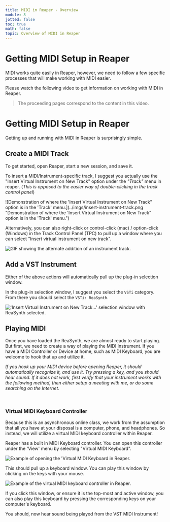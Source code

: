 ```yaml
---
title: MIDI in Reaper - Overview
module: 8
jotted: false
toc: true
math: false
topic: Overview of MIDI in Reaper
---
```




# Getting MIDI Setup in Reaper

MIDI works quite easily in Reaper, however, we need to follow a few specific processes that will make working with MIDI easier.

Please watch the following video to get information on working with MIDI in Reaper.

> The proceeding pages correspond to the content in this video.

<div <iframe width="560" height="315" src="https://www.youtube.com/embed/pD-qO6i98WU?si=Q2BXPzzjBDn-lv_x" title="YouTube video player" frameborder="0" allow="accelerometer; autoplay; clipboard-write; encrypted-media; gyroscope; picture-in-picture; web-share" referrerpolicy="strict-origin-when-cross-origin" allowfullscreen></iframe></div>

# Getting MIDI Setup in Reaper

Getting up and running with MIDI in Reaper is surprisingly simple.

## Create a MIDI Track

To get started, open Reaper, start a new session, and save it.

To insert a MIDI/Instrument-specific track, I suggest you actually use the "Insert Virtual Instrument on New Track" option under the _"Track"_ menu in reaper. (_This is opposed to the easier way of double-clicking in the track control panel_)

![Demonstration of where the 'Insert Virtual Instrument on New Track" option is in the 'Track' menu.](../imgs/insert-instrument-track.png "Demonstration of where the 'Insert Virtual Instrument on New Track" option is in the 'Track' menu.")

Alternatively, you can also right-click or control-click (mac) / option-click (Windows) in the Track Control Panel (TPC) to pull up a window where you can select "Insert virtual instrument on new track".

![GIF showing the alternate addition of an instrument track.](../imgs/add-instrument-track.gif "GIF showing the alternate addition of an instrument track.")

## Add a VST Instrument

Either of the above actions will automatically pull up the plug-in selection window.

In the plug-in selection window, I suggest you select the `VSTi` category. From there you should select the `VSTi: ReaSynth`.

!['Insert Virtual Instrument on New Track...' selection window with ReaSynth selected.](../imgs/reasynth-selection.png "'Insert Virtual Instrument on New Track...' selection window with ReaSynth selected.")

## Playing MIDI

Once you have loaded the ReaSynth, we are almost ready to start playing. But first, we need to create a way of playing the MIDI Instrument. If you have a MIDI Controller or Device at home, such as MIDI Keyboard, you are welcome to hook that up and utilize it.

_If you hook up your MIDI device before opening Reaper, it should automatically recognize it, and use it. Try pressing a key, and you should hear sound. If it does not work, first verify that your instrument works with the following method, then either setup a meeting with me, or do some searching on the Internet._

<br />

### Virtual MIDI Keyboard Controller

Because this is an asynchronous online class, we work from the assumption that all you have at your disposal is a computer, phone, and headphones. So instead, we will utilize a virtual MIDI keyboard controller within Reaper.

Reaper has a built in MIDI Keyboard controller. You can open this controller under the 'View' menu by selecting "Virtual MIDI Keyboard".

![Example of opening the 'Virtual MIDI Keyboard in Reaper.](../imgs/open-virtual-keyboard.png "Example of opening the 'Virtual MIDI Keyboard in Reaper.")

This should pull up a keyboard window. You can play this window by clicking on the keys with your mouse.

![Example of the virtual MIDI keyboard controller in Reaper.](../imgs/virtual-kb.png "Example of the virtual MIDI keyboard controller in Reaper.")

If you click this window, or ensure it is the top-most and active window, you can also play this keyboard by pressing the corresponding keys on your computer's keyboard.

You should, now hear sound being played from the VST MIDI Instrument!
